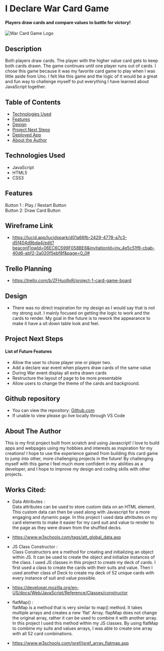 # I Declare War Card Game

#### Players draw cards and compare values to battle for victory!
<img src="https://www.coololdgames.com/wp-content/uploads/2022/10/war-card-game.png" alt="War Card Game Logo"/>


## Description
Both players draw cards. The player with the higher value card gets to keep both cards drawn. The game continues until one player runs out of cards. I chose this game because it was my favorite card game to play when I was little aside from Uno. I felt like this game and the logic of it would be a great and fun way to challenge myself to put everything I have learned about JavaScript together.

## Table of Contents
* [Technologies Used](#technologiesused)
* [Features](#features)
* [Design](#design)
* [Project Next Steps](#nextsteps)
* [Deployed App](#deployment)
* [About the Author](#Author)

## <a name="technologiesused"></a>Technologies Used
* JavaScript
* HTML5
* CSS3


## Features
Button 1 : Play / Restart Button         
Button 2: Draw Card Button

## Wireframe Link
* https://lucid.app/lucidspark/d01a66fb-2429-4778-a7c3-d5f404d9bda4/edit?beaconFlowId=06EC6C599F058BE6&invitationId=inv_4e5c51f9-cbab-40d6-abf2-2a020f5ebf8f&page=0_0#

## Trello Planning
* https://trello.com/b/ZFHuo9xR/project-1-card-game-board

## <a name="design"></a>Design
* There was no direct inspiration for my design as I would say that is not my strong suit. I mainly focused on getting the logic to work and the cards to render. My goal in the future is to rework the appearance to make it have a sit down table look and feel. 


## <a name="nextsteps"></a>Project Next Steps
#### List of Future Features
* Allow the user to chose player one or player two.
* Add a declare war event when players draw cards of the same value
* During War event display all extra drawn cards
* Restructure the layout of page to be more presentable
* Allow users to change the theme of the cards and background.


## Github repository
* You can view the repository:
[Github.com](https://github.com/Zebyrod/War-Card-Game)
* If unable to view please go live locally through VS Code

## <a name="Zebastian Rodriguez"></a>About The Author
This is my first project built from scratch and using Javascript! I love to build apps and webpages using my hobbies and interests as inspiration for my creations! I hope to use the experience gained from building this card game to jump into other, more challenging projects in the future! By challenging myself with this game I feel much more confident in my abilities as a developer, and I hope to improve my design and coding skills with other projects.
    
## Works Cited:
* Data Attributes :    
Data attributes can be used to store custom data on an HTML element. This custom data can then be used along with Javascript for a more engaging and dynamic page. In this project I used data attributes on my card elements to make it easier for my card suit and value to render to the page as they were drawn from the shuffled decks.
- https://www.w3schools.com/tags/att_global_data.asp

* JS Class Constructor :    
Class Constructors are a method for creating and initializing an object within JS. It can be used to create the object and initialize instances of the class. I used JS classes in this project to create my deck of cards. I first used a class to create the cards with their suits and value. Then I used another class of Deck to create my deck of 52 unique cards with every instance of suit and value possible.
- https://developer.mozilla.org/en-US/docs/Web/JavaScript/Reference/Classes/constructor

* flatMap() :     
flatMap is a method that is very similar to map() method. It takes multiple arrays and creates a new 'flat' Array. flapMap does not change the original array, rather it can be used to combine it with another array. In this project I used this method within my JS classes. By using flatMap to combine my suits and values arrays, I was able to create one array with all 52 card combinations. 
- https://www.w3schools.com/jsref/jsref_array_flatmap.asp
